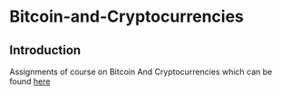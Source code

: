 # Bitcoin-and-Cryptocurrencies
## Introduction
Assignments of course on Bitcoin And Cryptocurrencies which can be found [here](https://www.coursera.org/learn/cryptocurrency/home/welcome) 
